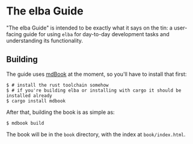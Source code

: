 # The elba Guide

"The elba Guide" is intended to be exactly what it says on the tin: a user-facing guide for using `elba` for day-to-day development tasks and understanding its functionality.

## Building

The guide uses [mdBook](https://github.com/rust-lang-nursery/mdBook) at the moment, so you'll have to install that first:

```
$ # install the rust toolchain somehow
$ # if you're building elba or installing with cargo it should be installed already
$ cargo install mdbook
```

After that, building the book is as simple as:

```
$ mdbook build
```

The book will be in the `book` directory, with the index at `book/index.html`.